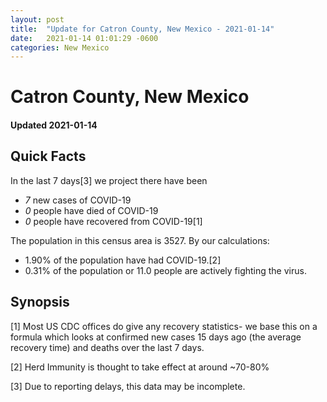 ```yaml
---
layout: post
title:  "Update for Catron County, New Mexico - 2021-01-14"
date:   2021-01-14 01:01:29 -0600
categories: New Mexico
---
```


# Catron County, New Mexico
#### Updated 2021-01-14

## Quick Facts

In the last 7 days[3] we project there have been
- *7* new cases of COVID-19
- *0* people have died of COVID-19
- *0* people have recovered from COVID-19[1]

The population in this census area is 3527. By our calculations:
- 1.90% of the population have had COVID-19.[2]
- 0.31% of the population or 11.0 people are actively fighting the virus.

## Synopsis




[1] Most US CDC offices do give any recovery statistics- we base this on a formula which looks at confirmed new cases
15 days ago (the average recovery time) and deaths over the last 7 days.

[2] Herd Immunity is thought to take effect at around ~70-80%

[3] Due to reporting delays, this data may be incomplete.
 
    